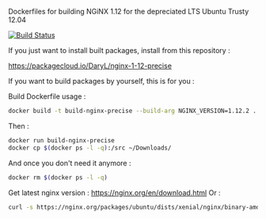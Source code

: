 
Dockerfiles for building NGiNX 1.12 for the depreciated LTS Ubuntu Trusty 12.04

[![Build Status](https://travis-ci.org/darylounet/nginx-1.12-precise.svg?branch=master)](https://travis-ci.org/darylounet/nginx-1.12-precise)

If you just want to install built packages, install from this repository :

https://packagecloud.io/DaryL/nginx-1-12-precise

If you want to build packages by yourself, this is for you :

Build Dockerfile usage :

```bash
docker build -t build-nginx-precise --build-arg NGINX_VERSION=1.12.2 .
```

Then :
```bash
docker run build-nginx-precise
docker cp $(docker ps -l -q):/src ~/Downloads/
```

And once you don't need it anymore :
```bash
docker rm $(docker ps -l -q)
```

Get latest nginx version : https://nginx.org/en/download.html
Or :
```bash
curl -s https://nginx.org/packages/ubuntu/dists/xenial/nginx/binary-amd64/Packages.gz |zcat |php -r 'preg_match_all("#Package: nginx\nVersion: (.*?)-\d~.*?\nArch#", file_get_contents("php://stdin"), $m);echo implode($m[1], "\n")."\n";' |sort -r |head -1
```
